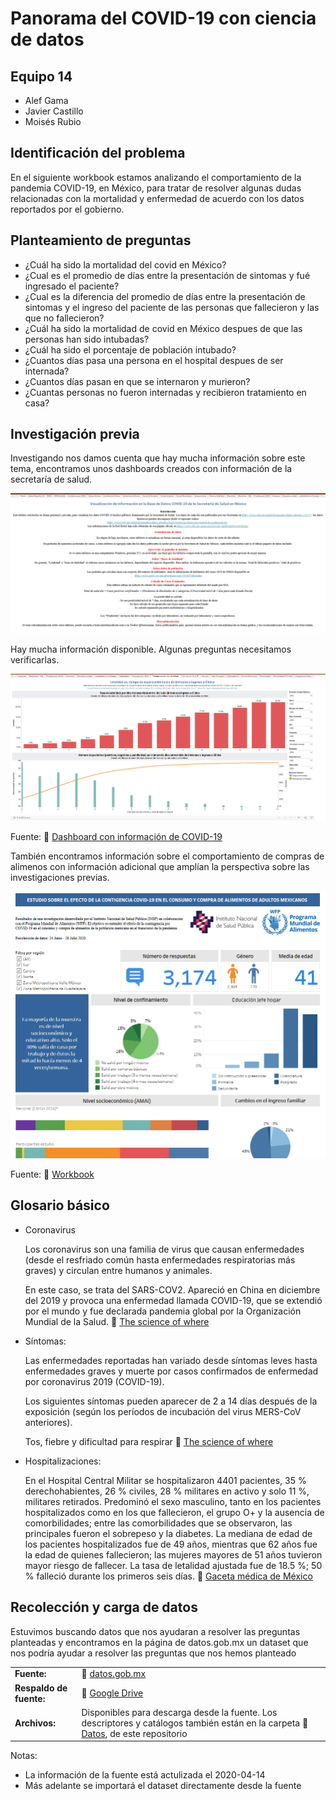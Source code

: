 # Panorama del COVID-19 con ciencia de datos

## Equipo 14

- Alef Gama
- Javier Castillo
- Moisés Rubio

## Identificación del problema

En el siguiente workbook estamos analizando el comportamiento de la pandemia COVID-19, en México, para tratar de resolver algunas dudas  relacionadas con la mortalidad y enfermedad de acuerdo con los datos reportados por el gobierno.

## Planteamiento de preguntas

- ¿Cuál ha sido la mortalidad del covid en México?
- ¿Cual es el promedio de días entre la presentación de sintomas y fué ingresado el paciente?
- ¿Cual es la diferencia del promedio de días entre la presentación de sintomas y el ingreso del paciente de las personas que fallecieron y las que no fallecieron?
- ¿Cuál ha sido la mortalidad de covid en México despues de que las personas han sido intubadas?
- ¿Cuál ha sido el porcentaje de población intubado?
- ¿Cuantos días pasa una persona en el hospital despues de ser internada?
- ¿Cuantos días pasan en que se internaron y murieron?
- ¿Cuantas personas no fueron internadas y recibieron tratamiento en casa?

## Investigación previa

Investigando nos damos cuenta que hay mucha información sobre este tema, encontramos unos dashboards creados con información de la secretaría de salud.

![Visualización de base de datos](Pictures/p1.png)

Hay mucha información disponible. Algunas preguntas necesitamos verificarlas.

![Letalidad y tiempo de espera](Pictures/p2.png)

Fuente: :link: [Dashboard con información de COVID-19](https://public.tableau.com/views/COVID-19Mexico/TiempoesperavsLetalidad?%3Aembed=y&%3Aembed=y&%3AshowVizHome=no&%3AshowVizHome=n&%3Adisplay_count=y&%3Adisplay_static_image=y&%3Alanguage=en&%3Amobile=true&%3AapiID=host0)

También encontramos información sobre el comportamiento de compras de alimenos con información adicional que amplían la perspectiva sobre las investigaciones previas.

![Efecto de contingencia](Pictures/p3.png)

Fuente: :link: [Workbook](https://analytics.wfp.org/t/Public/views/MexicoEstudiosobreelefectodelacontigenciaCOVID-19enelconsumoycompradealimentosdeadultosmexicanos/Dashboard?iframeSizedToWindow=true&%3Aembed=y&%3AshowAppBanner=false&%3Adisplay_count=no&%3AshowVizHome=no&%3Aorigin=viz_share_link)

## Glosario básico

- Coronavirus

  Los coronavirus son una familia de virus que causan enfermedades (desde el resfriado común hasta enfermedades respiratorias más graves) y circulan entre humanos y animales.

  En este caso, se trata del SARS-COV2. Apareció en China en diciembre del 2019 y provoca una enfermedad llamada COVID-19, que se extendió por el mundo y fue declarada pandemia global por la Organización Mundial de la Salud.
  :link: [The science of where](https://covid-19-mexico-sigsamx.hub.arcgis.com/)

- Síntomas:

  Las enfermedades reportadas han variado desde síntomas leves hasta enfermedades graves y muerte por casos confirmados de enfermedad por coronavirus 2019 (COVID-19).

  Los siguientes síntomas pueden aparecer de 2 a 14 días después de la exposición (según los períodos de incubación del virus MERS-CoV anteriores).

  Tos, fiebre y dificultad para respirar :link: [The science of where](https://covid-19-mexico-sigsamx.hub.arcgis.com/)

- Hospitalizaciones:

  En el Hospital Central Militar se hospitalizaron 4401 pacientes, 35 % derechohabientes, 26 % civiles, 28 % militares en activo y solo 11 %, militares retirados. Predominó el sexo masculino, tanto en los pacientes hospitalizados como en los que fallecieron, el grupo O+ y la ausencia de comorbilidades; entre las comorbilidades que se observaron, las principales fueron el sobrepeso y la diabetes. La mediana de edad de los pacientes hospitalizados fue de 49 años, mientras que 62 años fue la edad de quienes fallecieron; las mujeres mayores de 51 años tuvieron mayor riesgo de fallecer. La tasa de letalidad ajustada fue de 18.5 %; 50 % falleció durante los primeros seis días. :link: [Gaceta médica de México](https://www.scielo.org.mx/scielo.php?script=sci_arttext&pid=S0016-38132021000300246
)

## Recolección y carga de datos

Estuvimos buscando datos que nos ayudaran a resolver las preguntas planteadas y encontramos en la página de datos.gob.mx un dataset que nos podría ayudar a resolver las preguntas que nos hemos planteado

|||
| --- | :---|
|**Fuente:** | :link: [datos.gob.mx](https://datos.gob.mx/busca/dataset/informacion-referente-a-casos-covid-19-en-mexico) |
|**Respaldo de fuente:** | :link: [Google Drive](https://drive.google.com/drive/folders/1fDQmTgMGcjhA-o7jSx9RMIzdqKQBNlG9?usp=sharing) |
|**Archivos:** | Disponibles para descarga desde la fuente. Los descriptores y catálogos también están en la carpeta :link: [Datos](...), de este repositorio |





Notas:

- La información de la fuente está actulizada el 2020-04-14
- Más adelante se importará el dataset directamente desde la fuente
